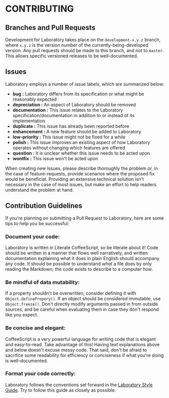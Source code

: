 #  CONTRIBUTING  #

##  Branches and Pull Requests  ##

Development for Laboratory takes place on the `development-x.y.z` branch, where `x.y.z` is the version number of the currently-being-developed version.
Any pull requests should be made to this branch, and not to `master`.
This allows specific versioned releases to be well-documented.

##  Issues  ##

Laboratory employs a number of issue labels, which are summarized below:

- __bug :__ Laboratory differs from its specification or what might be reasonably expected
- __depreciation :__ An aspect of Laboratory should be removed
- __documentation :__ This issue relates to the Laboratory specification/documentation in addition to or instead of its implementation
- __duplicate :__ This issue has already been reported before
- __enhancement :__ A new feature should be added to Laboratory
- __low-priority :__ This issue might not be fixed for a while
- __polish :__ This issue improves an existing aspect of how Laboratory operates without changing which features are offered
- __question :__ It is unclear whether this issue needs to be acted upon
- __wontfix :__ This issue won't be acted upon

When creating new issues, please describe thoroughly the problem or, in the case of feature-requests, provide scenarios where the proposed fix would be beneficial.
Providing an extensive technical solution isn't necessary in the case of most issues, but make an effort to help readers understand the problem at hand.

##  Contribution Guidelines  ##

If you're planning on submitting a Pull Request to Laboratory, here are some tips to help you be successful:

###  Document your code:

Laboratory is written in Literate CoffeeScript, so be literate about it!
Code should be written in a manner that flows well narratively, and written documentation explaining what it does in plain English should accompany any code.
It should be possible to understand *what* a file does by only reading the Markdown; the code exists to describe to a computer *how*.

###  Be mindful of data mutability:

If a property shouldn't be overwritten, consider defining it with `Object.definePropery()`.
If an object should be considered immutable, use `Object.freeze()`.
Don't directly modify arguments passed in from outside sources, and be careful when evaluating them in case they don't respond like you expect.

###  Be concise and elegant:

CoffeeScript is a very powerful language for writing code that is elegant and easy-to-read.
Take advantage of this!
Having text explanations above and below doesn't excuse messy code.
That said, don't be afraid to sacrifice some readability for efficiency or conciseness if what you're doing is well-documented.

###  Format your code correctly:

Laboratory follows the conventions set forward in the [Laboratory Style Guide](https://github.com/marrus-sh/laboratory-style).
Try to follow this guide as closely as possible.
